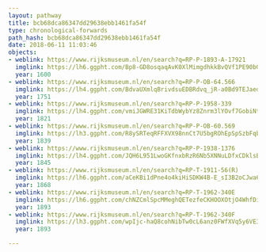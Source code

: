 ```yaml
---
layout: pathway
title: bcb68dca86347dd29638ebb1461fa54f
type: chronological-forwards
path_hash: bcb68dca86347dd29638ebb1461fa54f
date: 2018-06-11 11:03:46
objects:
- weblink: https://www.rijksmuseum.nl/en/search?q=RP-P-1893-A-17921
  imglink: https://lh6.ggpht.com/Bp8-GD8osqaqAvK0XlMimgdhkkBvQVf1PE90bGWNEVamv0bPtAU-erPY6OND-Ed5Un7FMD4j1tTA7wtqi3AZAp7td2w=s200
  year: 1600
- weblink: https://www.rijksmuseum.nl/en/search?q=RP-P-OB-64.566
  imglink: https://lh4.ggpht.com/BdvaUXmlqBrivdsuEDBRdvq_jR-a0Bd9TEJaedCLw5Ud_ssGAfBT26SGbpVdOQf7Qvti8GOzXCYeiHQ8WiDjvidUiZqr=s200
  year: 1751
- weblink: https://www.rijksmuseum.nl/en/search?q=RP-P-1958-339
  imglink: https://lh4.ggpht.com/vmiJGWRE31KiTdbWybYz8Znrm3lYOvf7GobiNtqcbEvq7q0z4eb2vExkV66-qKNCS_wn69bn0jPY06oLyI_E_GpzJ8XF=s200
  year: 1821
- weblink: https://www.rijksmuseum.nl/en/search?q=RP-P-OB-60.569
  imglink: https://lh3.ggpht.com/R8ySRTeqRFFXVX98nnCt7U5bgROhEpSpSzbFqbQufETGYdEau7LtUkgnOYI-Pn254fC5yIabSE2xx_THS6a9zIFKvIFv=s200
  year: 1839
- weblink: https://www.rijksmuseum.nl/en/search?q=RP-P-1938-1376
  imglink: https://lh4.ggpht.com/JQH6L951LwoGKfnxbRzR6Nb5XNNuLDfxCDklsB2L4nOhs581qh67KnGLU2bBJh0xUYRnn8tPWmsOJbU6gve50h8GKN8=s200
  year: 1845
- weblink: https://www.rijksmuseum.nl/en/search?q=RP-T-1911-56(R)
  imglink: https://lh6.ggpht.com/aCeKBi1dPne4o4kiHiSDKW4B-E_sI3B2oCJwa6OWobqDOII87fpH9TeqCHP1_vXtpOLFgzKXW2H3VUnIoW6V0F2F6Q=s200
  year: 1868
- weblink: https://www.rijksmuseum.nl/en/search?q=RP-T-1962-340E
  imglink: https://lh6.ggpht.com/chNZCmlSpcMMeghQETezfeCKHOOXOtjO4WhfDi5UfQKB68zBZaiaayFXJVirUh9ZMajjsIInbp6ac6DeRiqIr7iSfg=s200
  year: 1893
- weblink: https://www.rijksmuseum.nl/en/search?q=RP-T-1962-340F
  imglink: https://lh3.ggpht.com/wpIjc-haQ8cohNibTw0cL6anz0FWfXVq5y6VE38I4y4CVeU7S6MeLvZ8Bqb1xGZHghwuqZYMZr0ZFXq0uLNd_GwgatM=s200
  year: 1893

---
```

